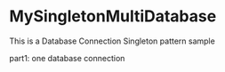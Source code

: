 # MySingletonMultiDatabase
This is a Database Connection Singleton pattern sample <br>

part1: one database connection <br>





